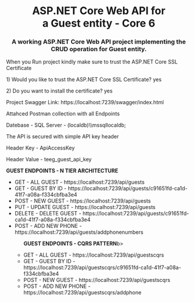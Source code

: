 <div align="center">
  <h1>ASP.NET Core Web API for a Guest entity - Core 6</h1>
  <h3>A working ASP.NET Core Web API project implementing the CRUD operation for Guest entity.</h3>
</div>

<p>When you Run project kindly make sure to trust the ASP.NET Core SSL Certificate</p>
<p>
1) Would you like to trust the ASP.NET Core SSL Certificate?
yes
</p>
<p>2) Do you want to install the certificate? 
yes
</p>

<p>Project Swagger Link: https://localhost:7239/swagger/index.html</p>

<p>Attahced Postman collection with all Endpoints</p>

<p>Datebase - SQL Server - (localdb)\\mssqllocaldb;</p>
<p>The API is secured with simple API key header</p>
<p>Header Key - ApiAccessKey</p>
<p>Header Value - teeg_guest_api_key</p>


<p><b>GUEST ENDPOINTS - N TIER ARCHITECTURE</b></p>
<ul>
<li>GET  	- ALL GUEST 	- https://localhost:7239/api/guests</li>
<li>GET  	- GUEST BY ID  	- https://localhost:7239/api/guests/c91651fd-ca1d-41f7-a08a-f334cbfba3e4</li>
<li>POST 	- NEW GUEST  	- https://localhost:7239/api/guests</li>
<li>PUT  	- UPDATE GUEST 	- https://localhost:7239/api/guests</li>
<li>DELETE 	- DELETE GUEST 	- https://localhost:7239/api/guests/c91651fd-ca1d-41f7-a08a-f334cbfba3e4</li>
<li>POST 	- ADD NEW PHONE - https://localhost:7239/api/guests/addphonenumbers</li>
  <ul>
<p><b>GUEST ENDPOINTS - CQRS PATTERN</b>b></p>
<li>GET  	- ALL GUEST 	- https://localhost:7239/api/guestscqrs</li>
<li>GET  	- GUEST BY ID  	- https://localhost:7239/api/guestscqrs/c91651fd-ca1d-41f7-a08a-f334cbfba3e4</li>
<li>POST 	- NEW GUEST  	- https://localhost:7239/api/guestscqrs</li>
<li>POST 	- ADD NEW PHONE - https://localhost:7239/api/guestscqrs/addphone</li>
  </ul>
